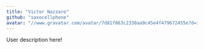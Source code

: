 ```yaml
---
title: "Victor Nazzaro"
github: "saxocellphone"
avatar: "//www.gravatar.com/avatar/7d81f863c2330aa9c45e4f479672455e?d=identicon"
---
```


User description here!
